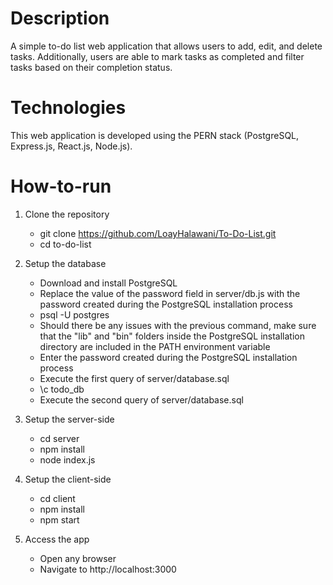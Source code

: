 # Description

A simple to-do list web application that allows users to add, edit, and delete tasks. Additionally, users are able to mark tasks as completed and filter tasks based on their completion status.

# Technologies

This web application is developed using the PERN stack (PostgreSQL, Express.js, React.js, Node.js).

# How-to-run

1. Clone the repository

   - git clone https://github.com/LoayHalawani/To-Do-List.git
   - cd to-do-list

2. Setup the database

   - Download and install PostgreSQL
   - Replace the value of the password field in server/db.js with the password created during the PostgreSQL installation process
   - psql -U postgres
   - Should there be any issues with the previous command, make sure that the "lib" and "bin" folders inside the PostgreSQL installation directory are included in the PATH environment variable
   - Enter the password created during the PostgreSQL installation process
   - Execute the first query of server/database.sql
   - \c todo_db
   - Execute the second query of server/database.sql

3. Setup the server-side

   - cd server
   - npm install
   - node index.js

4. Setup the client-side
   - cd client
   - npm install
   - npm start
5. Access the app
   - Open any browser
   - Navigate to http://localhost:3000

